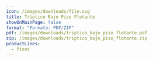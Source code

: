 ```yaml
---
icon: /images/downloads/file.svg
title: Tríptico Bajo Piso Flotante
showOnMainPage: false
format: "Formato: PDF/ZIP"
pdf: /images/downloads/triptico_bajo_piso_flotante.pdf
zip: /images/downloads/triptico_bajo_piso_flotante.zip
productLines:
  - Pisos
---
```

